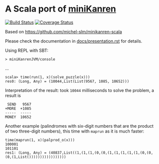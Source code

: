 A Scala port of [miniKanren](http://minikanren.org/)
====================================================

[![Build Status](https://travis-ci.org/aborg0/minikanren-scala.svg?branch=sbt)](https://travis-ci.org/aborg0/minikanren-scala)
[![Coverage Status](https://coveralls.io/repos/github/aborg0/minikanren-scala/badge.svg?branch=sbt)](https://coveralls.io/github/aborg0/minikanren-scala?branch=sbt)

Based on https://github.com/michel-slm/minikanren-scala

Please check the documentation in [docs/presentation.rst](docs/presentation) for details.

Using REPL with SBT:

    > miniKanrenJVM/console

...

    scala> time(run(1, x)(solve_puzzle(x)))
    res0: (Long, Any) = (10044,List(List(9567, 1085, 10652)))

Interpretation of the result: took `10044` milliseconds to solve the problem, a result is

     SEND   9567
    +MORE  +1085
    -----  -----
    MONEY  10652

Another example (palindromes with six-digit numbers that are the product of two three-digit numbers), this time with `maprun` as it is much faster:

    time(maprun(1, x)(palprod_o(x)))
    100001
    101101
    res1: (Long, Any) = (40837,List((1,(1,(1,(0,(0,(1,(1,(1,(1,(1,(0,(0,(0,(1,List()))))))))))))))))
